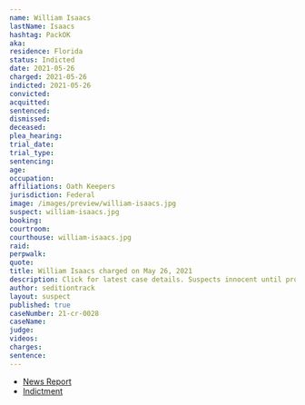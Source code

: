 ```yaml
---
name: William Isaacs
lastName: Isaacs
hashtag: PackOK
aka:
residence: Florida
status: Indicted
date: 2021-05-26
charged: 2021-05-26
indicted: 2021-05-26
convicted:
acquitted:
sentenced:
dismissed:
deceased:
plea_hearing:
trial_date:
trial_type:
sentencing:
age:
occupation:
affiliations: Oath Keepers
jurisdiction: Federal
image: /images/preview/william-isaacs.jpg
suspect: william-isaacs.jpg
booking:
courtroom:
courthouse: william-isaacs.jpg
raid:
perpwalk:
quote:
title: William Isaacs charged on May 26, 2021
description: Click for latest case details. Suspects innocent until proven guilty.
author: seditiontrack
layout: suspect
published: true
caseNumber: 21-cr-0028
caseName:
judge:
videos:
charges:
sentence:
---
```

- [News Report](https://www.clickorlando.com/news/local/2021/05/31/grand-jury-indicts-kissimmee-man-for-alleged-role-in-capitol-riot/)
- [Indictment](https://www.justice.gov/usao-dc/case-multi-defendant/file/1515141/download)
